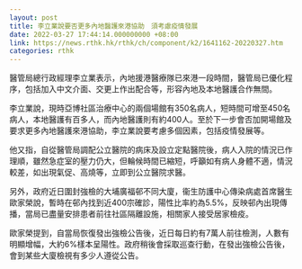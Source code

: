 ```yaml
---
layout: post
title: 李立業說要否更多內地醫護來港協助　須考慮疫情發展
date: 2022-03-27 17:44:14.000000000 +08:00
link: https://news.rthk.hk/rthk/ch/component/k2/1641162-20220327.htm
categories: rthk
---
```


醫管局總行政經理李立業表示，內地援港醫療隊已來港一段時間，醫管局已優化程序，包括加入中文介面、交更上作出配合等，形容內地及本地醫護合作無間。

李立業說，現時亞博社區治療中心的兩個場館有350名病人，短時間可增至450名病人，本地醫護有百多人，而內地醫護則有約400人。至於下一步會否加開場館及要求更多內地醫護來港協助，李立業說要考慮多個因素，包括疫情發展等。

他又指，自從醫管局調配公立醫院的病床及設立定點醫院後，病人入院的情況已作理順，雖然急症室的壓力仍大，但輪候時間已縮短，呼籲如有病人身體不適，情況較差，如出現氣促、高燒等，立即到公立醫院求醫。

另外，政府近日圍封強檢的大埔廣福邨不同大廈，衞生防護中心傳染病處首席醫生歐家榮說，暫時在邨內找到近400宗確診，陽性比率約為5.5%，反映邨內出現傳播，當局已盡量安排患者前往社區隔離設施，相關家人接受居家檢疫。

歐家榮提到，自當局恢復發出強檢公告後，近日每日約有7萬人前往檢測，人數有明顯增幅，大約6%樣本呈陽性。政府稍後會採取巡查行動，在發出強檢公告後，會到某些大廈檢視有多少人遵從公告。

